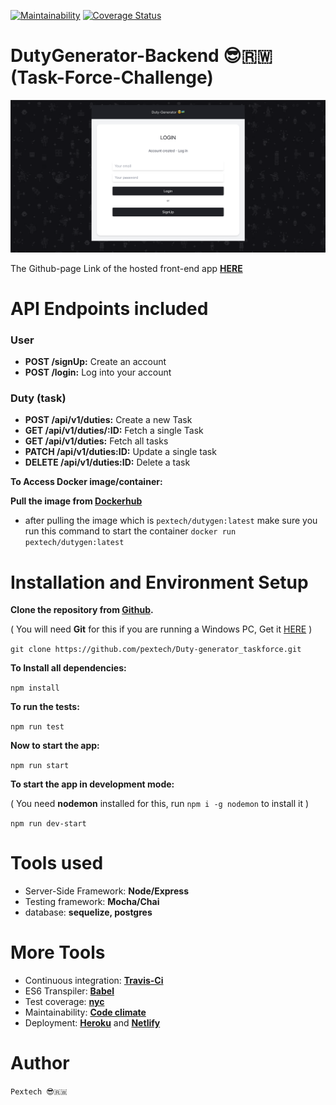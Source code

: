 <!-- ![Build Status](https://github.com/pextech/DutyGenerator/workflows/Node.js%20CI/badge.svg) -->
[![Maintainability](https://api.codeclimate.com/v1/badges/914387c533a83662f9ad/maintainability)](https://codeclimate.com/github/pextech/DutyGenerator/maintainability)
[![Coverage Status](https://coveralls.io/repos/github/pextech/DutyGenerator/badge.svg?branch=develop)](https://coveralls.io/github/pextech/DutyGenerator?branch=develop)

# DutyGenerator-Backend 😎🇷🇼 (Task-Force-Challenge)

![Design preview for the Todo app coding challenge](desktop-preview.png)

The Github-page Link of the hosted front-end app **[HERE](https://pextech.github.io/Front-end-dutygenerator/)**

# API Endpoints included

### User

- **POST /signUp:** Create an account
- **POST /login:** Log into your account

### Duty (task)

- **POST /api/v1/duties:** Create a new Task
- **GET /api/v1/duties/:ID:** Fetch a single Task 
- **GET /api/v1/duties:** Fetch all tasks
- **PATCH /api/v1/duties:ID:** Update a single task
- **DELETE /api/v1/duties:ID:** Delete a task

**To Access Docker image/container:**

**Pull the image from [Dockerhub](https://hub.docker.com/layers/138733029/pextech/dutygen/lastest/images/sha256-2749a5a151ee698ceae3880cd65879ff6a83704c5c17203f996031410f4cb8e9?context=explore)**

- after pulling the image which is `pextech/dutygen:latest` make sure you run this command to start the container `docker run pextech/dutygen:latest`


# Installation and Environment Setup

**Clone the repository from [Github](https://github.com/pextech/Duty-generator_taskforce.git).**

( You will need **Git** for this if you are running a Windows PC, Get it [HERE](https://git-scm.com/) )

```git clone https://github.com/pextech/Duty-generator_taskforce.git```

**To Install all dependencies:**

```npm install```

**To run the tests:**

```npm run test```

**Now to start the app:**

```npm run start```

**To start the app in development mode:**

( You need **nodemon** installed for this, run `npm i -g nodemon` to install it )

```npm run dev-start```

# Tools used

- Server-Side Framework: **Node/Express**
- Testing framework: **Mocha/Chai**
- database: **sequelize, postgres**

# More Tools

- Continuous integration: **[Travis-Ci](travis-ci.org)**
- ES6 Transpiler: **[Babel](babeljs.io)**
- Test coverage: **[nyc](https://www.npmjs.com/package/nyc)**
- Maintainability: **[Code climate](https://codeclimate.com)**
- Deployment: **[Heroku](https://www.heroku.com)** and **[Netlify](https://www.netlify.com/)**

# Author 

` Pextech 😎🇷🇼 `
